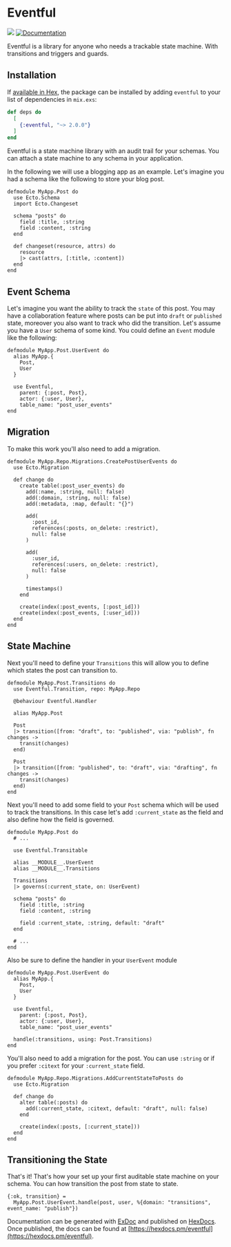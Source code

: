 # Eventful

![](https://github.com/zacksiri/eventful/workflows/Elixir%20CI/badge.svg) [![Documentation](https://img.shields.io/badge/documentation-gray)](https://hexdocs.pm/eventful)

Eventful is a library for anyone who needs a trackable state machine. With transitions and triggers and guards.

## Installation

If [available in Hex](https://hex.pm/docs/publish), the package can be installed
by adding `eventful` to your list of dependencies in `mix.exs`:

```elixir
def deps do
  [
    {:eventful, "~> 2.0.0"}
  ]
end
```

Eventful is a state machine library with an audit trail for your schemas. You can attach a state machine to any schema in your application.

In the following we will use a blogging app as an example. Let's imagine you had a schema like the following to store your blog post.

```
defmodule MyApp.Post do
  use Ecto.Schema
  import Ecto.Changeset

  schema "posts" do
    field :title, :string
    field :content, :string
  end

  def changeset(resource, attrs) do
    resource
    |> cast(attrs, [:title, :content])
  end
end
```

## Event Schema

Let's imagine you want the ability to track the `state` of this post. You may have a collaboration feature where posts can be put into `draft` or `published` state, moreover you also want to track who did the transition. Let's assume you have a `User` schema of some kind. You could define an `Event` module like the following:

```
defmodule MyApp.Post.UserEvent do
  alias MyApp.{
    Post,
    User
  }

  use Eventful,
    parent: {:post, Post},
    actor: {:user, User},
    table_name: "post_user_events"
end
```

## Migration

To make this work you'll also need to add a migration.

```
defmodule MyApp.Repo.Migrations.CreatePostUserEvents do
  use Ecto.Migration

  def change do
    create table(:post_user_events) do
      add(:name, :string, null: false)
      add(:domain, :string, null: false)
      add(:metadata, :map, default: "{}")

      add(
        :post_id,
        references(:posts, on_delete: :restrict),
        null: false
      )

      add(
        :user_id,
        references(:users, on_delete: :restrict),
        null: false
      )

      timestamps()
    end

    create(index(:post_events, [:post_id]))
    create(index(:post_events, [:user_id]))
  end
end
```

## State Machine
Next you'll need to define your `Transitions` this will allow you to define which states the post can transition to.

```
defmodule MyApp.Post.Transitions do
  use Eventful.Transition, repo: MyApp.Repo
  
  @behaviour Eventful.Handler
  
  alias MyApp.Post
  
  Post
  |> transition([from: "draft", to: "published", via: "publish", fn changes ->
    transit(changes)
  end)
  
  Post
  |> transition([from: "published", to: "draft", via: "drafting", fn changes ->
    transit(changes)
  end)
end
```

Next you'll need to add some field to your `Post` schema which will be used to track the transitions. In this case let's add `:current_state` as the field and also define how the field is governed.

```
defmodule MyApp.Post do
  # ...
  
  use Eventful.Transitable
  
  alias __MODULE__.UserEvent
  alias __MODULE__.Transitions
  
  Transitions
  |> governs(:current_state, on: UserEvent)

  schema "posts" do
    field :title, :string
    field :content, :string
    
    field :current_state, :string, default: "draft"
  end

  # ...
end
```

Also be sure to define the handler in your `UserEvent` module

```
defmodule MyApp.Post.UserEvent do
  alias MyApp.{
    Post,
    User
  }

  use Eventful,
    parent: {:post, Post},
    actor: {:user, User},
    table_name: "post_user_events"
    
  handle(:transitions, using: Post.Transitions)
end
```

You'll also need to add a migration for the post. You can use `:string` or if you prefer `:citext` for your `:current_state` field.

```
defmodule MyApp.Repo.Migrations.AddCurrentStateToPosts do
  use Ecto.Migration

  def change do
    alter table(:posts) do
      add(:current_state, :citext, default: "draft", null: false)
    end
    
    create(index(:posts, [:current_state]))
  end
end
```

## Transitioning the State

That's it! That's how your set up your first auditable state machine on your schema. You can how transition the post from state to state.

```
{:ok, transition} =
  MyApp.Post.UserEvent.handle(post, user, %{domain: "transitions", event_name: "publish"})
```

Documentation can be generated with [ExDoc](https://github.com/elixir-lang/ex_doc)
and published on [HexDocs](https://hexdocs.pm). Once published, the docs can
be found at [https://hexdocs.pm/eventful](https://hexdocs.pm/eventful).
